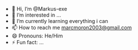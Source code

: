 - 👋 Hi, I’m @Markus-exe
- 👀 I’m interested in ...
- 🌱 I’m currently learning everything i can
- 📫 How to reach me marcmoron2003@gmail.com
- 😄 Pronouns: He/Him
- ⚡ Fun fact: ...

<!---
Markus-exe/Markus-exe is a ✨ special ✨ repository because its `README.md` (this file) appears on your GitHub profile.
You can click the Preview link to take a look at your changes.
--->
